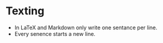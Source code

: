 # Texting
- In LaTeX and Markdown only write one sentance per line. 
- Every senence starts a new line.